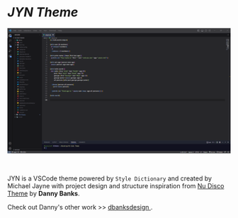 # _JYN Theme_

![screenshot](screenshot.png)

<br>

JYN is a VSCode theme powered by `Style Dictionary` and created by Michael Jayne with project design and structure inspiration from [Nu Disco Theme](https://marketplace.visualstudio.com/items?itemName=dbanksdesign.nu-disco) by **Danny Banks**.

Check out Danny's other work >> [dbanksdesign ](https://github.com/dbanksdesign).
